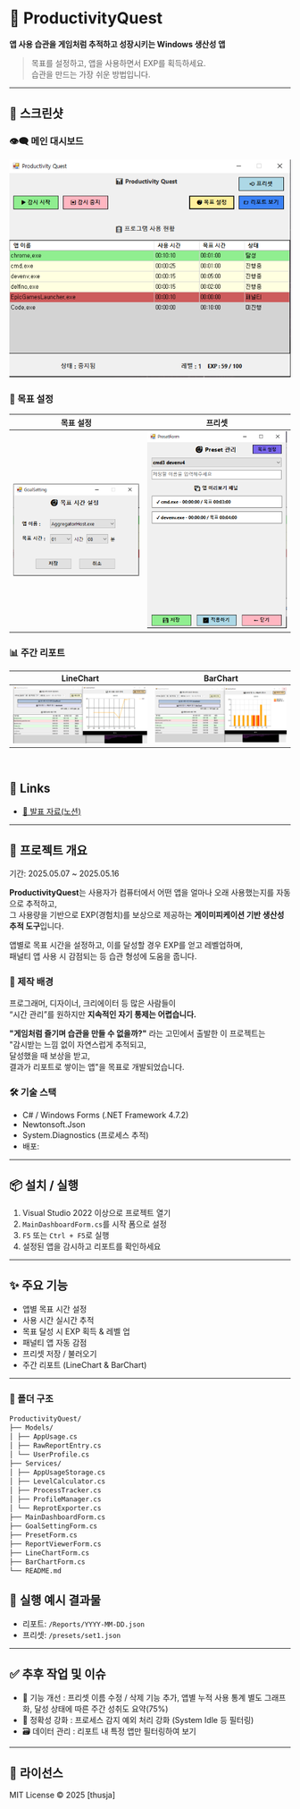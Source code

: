 # 🧠 ProductivityQuest

**앱 사용 습관을 게임처럼 추적하고 성장시키는 Windows 생산성 앱**

> 목표를 설정하고, 앱을 사용하면서 EXP를 획득하세요.  
> 습관을 만드는 가장 쉬운 방법입니다.

---

## 📸 스크린샷

### 👁‍🗨 메인 대시보드
![MainDashboard](docs/MainDashboard.PNG)

### 🎯 목표 설정
| 목표 설정 | 프리셋 |
|---------------|-------------|
| ![LineChart](docs/GoalSetting.PNG) | ![BarChart](docs/Preset.PNG) |

### 📊 주간 리포트
| LineChart | BarChart |
|---------------|-------------|
| ![LineChart](docs/LineChart.PNG) | ![BarChart](docs/BarChart.PNG) |

<br>

## 🔗 Links  
- [📘 발표 자료(노션)]()  

---

## 📘 프로젝트 개요  
기간: 2025.05.07 ~ 2025.05.16  

**ProductivityQuest**는 사용자가 컴퓨터에서 어떤 앱을 얼마나 오래 사용했는지를 자동으로 추적하고,  
그 사용량을 기반으로 EXP(경험치)를 보상으로 제공하는 **게이미피케이션 기반 생산성 추적 도구**입니다.

앱별로 목표 시간을 설정하고, 이를 달성할 경우 EXP를 얻고 레벨업하며,  
패널티 앱 사용 시 감점되는 등 습관 형성에 도움을 줍니다.

### 🎯 제작 배경  
프로그래머, 디자이너, 크리에이터 등 많은 사람들이  
“시간 관리”를 원하지만 **지속적인 자기 통제는 어렵습니다.**

**"게임처럼 즐기며 습관을 만들 수 없을까?"** 라는 고민에서 출발한 이 프로젝트는  
"감시받는 느낌 없이 자연스럽게 추적되고,  
달성했을 때 보상을 받고,  
결과가 리포트로 쌓이는 앱"을 목표로 개발되었습니다.

### 🛠 기술 스택  
- C# / Windows Forms (.NET Framework 4.7.2)
- Newtonsoft.Json
- System.Diagnostics (프로세스 추적)
- 배포: 

---

## 📦 설치 / 실행
1. Visual Studio 2022 이상으로 프로젝트 열기
2. `MainDashboardForm.cs`를 시작 폼으로 설정
3. `F5` 또는 `Ctrl + F5`로 실행
4. 설정된 앱을 감시하고 리포트를 확인하세요

---

## ✨ 주요 기능  
- 앱별 목표 시간 설정
- 사용 시간 실시간 추적
- 목표 달성 시 EXP 획득 & 레벨 업
- 패널티 앱 자동 감점
- 프리셋 저장 / 불러오기
- 주간 리포트 (LineChart & BarChart)

---

### 📁 폴더 구조
```
ProductivityQuest/
├── Models/
│ ├── AppUsage.cs
│ ├── RawReportEntry.cs
│ └── UserProfile.cs
├── Services/
│ ├── AppUsageStorage.cs
│ ├── LevelCalculator.cs
│ ├── ProcessTracker.cs
│ ├── ProfileManager.cs
│ └── ReprotExporter.cs
├── MainDashboardForm.cs
├── GoalSettingForm.cs
├── PresetForm.cs
├── ReportViewerForm.cs
├── LineChartForm.cs
├── BarChartForm.cs
└── README.md
```

## 📁 실행 예시 결과물
- 리포트: `/Reports/YYYY-MM-DD.json`
- 프리셋: `/presets/set1.json`

---

## ✅ 추후 작업 및 이슈
- 🔁 기능 개선 : 프리셋 이름 수정 / 삭제 기능 추가, 앱별 누적 사용 통계 별도 그래프화, 달성 상태에 따른 주간 성취도 요약(75%)
- 🧪 정확성 강화 : 프로세스 감지 예외 처리 강화 (System Idle 등 필터링)
- 🗃 데이터 관리 : 리포트 내 특정 앱만 필터링하여 보기
---

## 📃 라이선스

MIT License © 2025 [thusja]

